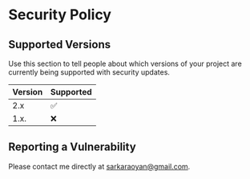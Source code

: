 # Security Policy

## Supported Versions

Use this section to tell people about which versions of your project are
currently being supported with security updates.

| Version | Supported          |
|---------|--------------------|
| 2.x     | :white_check_mark: |
| 1.x.    | :x:                |

## Reporting a Vulnerability

Please contact me directly at sarkaraoyan@gmail.com.
